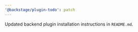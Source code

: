 ```yaml
---
'@backstage/plugin-todo': patch
---
```


Updated backend plugin installation instructions in `README.md`.
